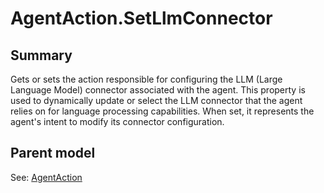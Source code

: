 # AgentAction.SetLlmConnector

## Summary

Gets or sets the action responsible for configuring the LLM (Large Language Model) connector associated with the agent.
This property is used to dynamically update or select the LLM connector
that the agent relies on for language processing capabilities.
When set, it represents the agent's intent to modify its connector configuration.

## Parent model

See: [AgentAction](AgentAction.md)
